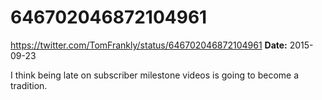 # 646702046872104961
https://twitter.com/TomFrankly/status/646702046872104961
**Date:** 2015-09-23

I think being late on subscriber milestone videos is going to become a tradition.
